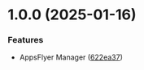 # 1.0.0 (2025-01-16)


### Features

* AppsFlyer Manager ([622ea37](https://github.com/Unity-UPM-Packages/AppsFlyer-Manager/commit/622ea37cd4cf37ee6e3cd2e873323df4cf766480))
